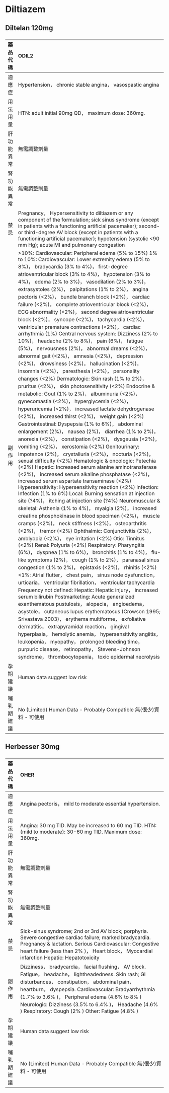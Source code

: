 # Diltiazem

## Diltelan 120mg

##### 

| 藥品代碼   | ODIL2                                                                                                                                                                                                                                                                                                                                                                                                                                                                                                                                                                                                                                                                                                                                                                                                                                                                                                                                                                                                                                                                                                                                                                                                                                                                                                                                                                                                                                                                                                                                                                                                                                                                                                                                                                                                                                                                                                                                                                                                                                                                                                                                                                                                                                                                                                                                                                                                                                                                                                                                                                                                                                                                                                                                                                                                                                                                                                                                                                                                                                                                                                               |
|:-----------|:--------------------------------------------------------------------------------------------------------------------------------------------------------------------------------------------------------------------------------------------------------------------------------------------------------------------------------------------------------------------------------------------------------------------------------------------------------------------------------------------------------------------------------------------------------------------------------------------------------------------------------------------------------------------------------------------------------------------------------------------------------------------------------------------------------------------------------------------------------------------------------------------------------------------------------------------------------------------------------------------------------------------------------------------------------------------------------------------------------------------------------------------------------------------------------------------------------------------------------------------------------------------------------------------------------------------------------------------------------------------------------------------------------------------------------------------------------------------------------------------------------------------------------------------------------------------------------------------------------------------------------------------------------------------------------------------------------------------------------------------------------------------------------------------------------------------------------------------------------------------------------------------------------------------------------------------------------------------------------------------------------------------------------------------------------------------------------------------------------------------------------------------------------------------------------------------------------------------------------------------------------------------------------------------------------------------------------------------------------------------------------------------------------------------------------------------------------------------------------------------------------------------------------------------------------------------------------------------------------------------------------------------------------------------------------------------------------------------------------------------------------------------------------------------------------------------------------------------------------------------------------------------------------------------------------------------------------------------------------------------------------------------------------------------------------------------------------------------------------------------|
| 適應症     | Hypertension， chronic stable angina， vasospastic angina                                                                                                                                                                                                                                                                                                                                                                                                                                                                                                                                                                                                                                                                                                                                                                                                                                                                                                                                                                                                                                                                                                                                                                                                                                                                                                                                                                                                                                                                                                                                                                                                                                                                                                                                                                                                                                                                                                                                                                                                                                                                                                                                                                                                                                                                                                                                                                                                                                                                                                                                                                                                                                                                                                                                                                                                                                                                                                                                                                                                                                                           |
| 用法用量   | HTN: adult initial 90mg QD， maximum dose: 360mg.                                                                                                                                                                                                                                                                                                                                                                                                                                                                                                                                                                                                                                                                                                                                                                                                                                                                                                                                                                                                                                                                                                                                                                                                                                                                                                                                                                                                                                                                                                                                                                                                                                                                                                                                                                                                                                                                                                                                                                                                                                                                                                                                                                                                                                                                                                                                                                                                                                                                                                                                                                                                                                                                                                                                                                                                                                                                                                                                                                                                                                                                   |
| 肝功能異常 | 無需調整劑量                                                                                                                                                                                                                                                                                                                                                                                                                                                                                                                                                                                                                                                                                                                                                                                                                                                                                                                                                                                                                                                                                                                                                                                                                                                                                                                                                                                                                                                                                                                                                                                                                                                                                                                                                                                                                                                                                                                                                                                                                                                                                                                                                                                                                                                                                                                                                                                                                                                                                                                                                                                                                                                                                                                                                                                                                                                                                                                                                                                                                                                                                                        |
| 腎功能異常 | 無需調整劑量                                                                                                                                                                                                                                                                                                                                                                                                                                                                                                                                                                                                                                                                                                                                                                                                                                                                                                                                                                                                                                                                                                                                                                                                                                                                                                                                                                                                                                                                                                                                                                                                                                                                                                                                                                                                                                                                                                                                                                                                                                                                                                                                                                                                                                                                                                                                                                                                                                                                                                                                                                                                                                                                                                                                                                                                                                                                                                                                                                                                                                                                                                        |
| 禁忌       | Pregnancy， Hypersensitivity to diltiazem or any component of the formulation; sick sinus syndrome (except in patients with a functioning artificial pacemaker); second- or third-degree AV block (except in patients with a functioning artificial pacemaker); hypotension (systolic <90 mm Hg); acute MI and pulmonary congestion                                                                                                                                                                                                                                                                                                                                                                                                                                                                                                                                                                                                                                                                                                                                                                                                                                                                                                                                                                                                                                                                                                                                                                                                                                                                                                                                                                                                                                                                                                                                                                                                                                                                                                                                                                                                                                                                                                                                                                                                                                                                                                                                                                                                                                                                                                                                                                                                                                                                                                                                                                                                                                                                                                                                                                                 |
| 副作用     | >10%: Cardiovascular: Peripheral edema (5% to 15%) 1% to 10%: Cardiovascular: Lower extremity edema (5% to 8%)， bradycardia (3% to 4%)， first-degree atrioventricular block (3% to 4%)， hypotension (3% to 4%)， edema (2% to 3%)， vasodilation (2% to 3%)， extrasystoles (2%)， palpitations (1% to 2%)， angina pectoris (<2%)， bundle branch block (<2%)， cardiac failure (<2%)， complete atrioventricular block (<2%)， ECG abnormality (<2%)， second degree atrioventricular block (<2%)， syncope (<2%)， tachycardia (<2%)， ventricular premature contractions (<2%)， cardiac arrhythmia (1%) Central nervous system: Dizziness (2% to 10%)， headache (2% to 8%)， pain (6%)， fatigue (5%)， nervousness (2%)， abnormal dreams (<2%)， abnormal gait (<2%)， amnesia (<2%)， depression (<2%)， drowsiness (<2%)， hallucination (<2%)， insomnia (<2%)， paresthesia (<2%)， personality changes (<2%) Dermatologic: Skin rash (1% to 2%)， pruritus (<2%)， skin photosensitivity (<2%) Endocrine & metabolic: Gout (1% to 2%)， albuminuria (<2%)， gynecomastia (<2%)， hyperglycemia (<2%)， hyperuricemia (<2%)， increased lactate dehydrogenase (<2%)， increased thirst (<2%)， weight gain (<2%) Gastrointestinal: Dyspepsia (1% to 6%)， abdominal enlargement (2%)， nausea (2%)， diarrhea (1% to 2%)， anorexia (<2%)， constipation (<2%)， dysgeusia (<2%)， vomiting (<2%)， xerostomia (<2%) Genitourinary: Impotence (2%)， crystalluria (<2%)， nocturia (<2%)， sexual difficulty (<2%) Hematologic & oncologic: Petechia (<2%) Hepatic: Increased serum alanine aminotransferase (<2%)， increased serum alkaline phosphatase (<2%)， increased serum aspartate transaminase (<2%) Hypersensitivity: Hypersensitivity reaction (<2%) Infection: Infection (1% to 6%) Local: Burning sensation at injection site (?4%)， itching at injection site (?4%) Neuromuscular & skeletal: Asthenia (1% to 4%)， myalgia (2%)， increased creatine phosphokinase in blood specimen (<2%)， muscle cramps (<2%)， neck stiffness (<2%)， osteoarthritis (<2%)， tremor (<2%) Ophthalmic: Conjunctivitis (2%)， amblyopia (<2%)， eye irritation (<2%) Otic: Tinnitus (<2%) Renal: Polyuria (<2%) Respiratory: Pharyngitis (6%)， dyspnea (1% to 6%)， bronchitis (1% to 4%)， flu-like symptoms (2%)， cough (1% to 2%)， paranasal sinus congestion (1% to 2%)， epistaxis (<2%)， rhinitis (<2%) <1%: Atrial flutter， chest pain， sinus node dysfunction， urticaria， ventricular fibrillation， ventricular tachycardia Frequency not defined: Hepatic: Hepatic injury， increased serum bilirubin Postmarketing: Acute generalized exanthematous pustulosis， alopecia， angioedema， asystole， cutaneous lupus erythematosus (Crowson 1995; Srivastava 2003)， erythema multiforme， exfoliative dermatitis， extrapyramidal reaction， gingival hyperplasia， hemolytic anemia， hypersensitivity angiitis， leukopenia， myopathy， prolonged bleeding time， purpuric disease， retinopathy， Stevens-Johnson syndrome， thrombocytopenia， toxic epidermal necrolysis |
| 孕期建議   | Human data suggest low risk                                                                                                                                                                                                                                                                                                                                                                                                                                                                                                                                                                                                                                                                                                                                                                                                                                                                                                                                                                                                                                                                                                                                                                                                                                                                                                                                                                                                                                                                                                                                                                                                                                                                                                                                                                                                                                                                                                                                                                                                                                                                                                                                                                                                                                                                                                                                                                                                                                                                                                                                                                                                                                                                                                                                                                                                                                                                                                                                                                                                                                                                                         |
| 哺乳期建議 | No (Limited) Human Data - Probably Compatible 無(很少)資料 - 可使用                                                                                                                                                                                                                                                                                                                                                                                                                                                                                                                                                                                                                                                                                                                                                                                                                                                                                                                                                                                                                                                                                                                                                                                                                                                                                                                                                                                                                                                                                                                                                                                                                                                                                                                                                                                                                                                                                                                                                                                                                                                                                                                                                                                                                                                                                                                                                                                                                                                                                                                                                                                                                                                                                                                                                                                                                                                                                                                                                                                                                                                 |

## Herbesser 30mg

##### 

| 藥品代碼   | OHER                                                                                                                                                                                                                                                                                                                                                                      |
|:-----------|:--------------------------------------------------------------------------------------------------------------------------------------------------------------------------------------------------------------------------------------------------------------------------------------------------------------------------------------------------------------------------|
| 適應症     | Angina pectoris， mild to moderate essential hypertension.                                                                                                                                                                                                                                                                                                                |
| 用法用量   | Angina: 30 mg TID. May be increased to 60 mg TID. HTN: (mild to moderate): 30-60 mg TID. Maximum dose: 360mg.                                                                                                                                                                                                                                                             |
| 肝功能異常 | 無需調整劑量                                                                                                                                                                                                                                                                                                                                                              |
| 腎功能異常 | 無需調整劑量                                                                                                                                                                                                                                                                                                                                                              |
| 禁忌       | Sick-sinus syndrome; 2nd or 3rd AV block; porphyria. Severe congestive cardiac failure; marked bradycardia. Pregnancy & lactation. Serious Cardiovascular: Congestive heart failure (less than 2% )， Heart block， Myocardial infarction Hepatic: Hepatotoxicity                                                                                                         |
| 副作用     | Dizziness， bradycardia， facial flushing， AV block. Fatigue， headache， lightheadedness. Skin rash; GI disturbances， constipation， abdominal pain， heartburn， dyspepsia. Cardiovascular: Bradyarrhythmia (1.7% to 3.6% )， Peripheral edema (4.6% to 8% ) Neurologic: Dizziness (3.5% to 6.4% )， Headache (4.6% ) Respiratory: Cough (2% ) Other: Fatigue (4.8% ) |
| 孕期建議   | Human data suggest low risk                                                                                                                                                                                                                                                                                                                                               |
| 哺乳期建議 | No (Limited) Human Data - Probably Compatible 無(很少)資料 - 可使用                                                                                                                                                                                                                                                                                                       |

